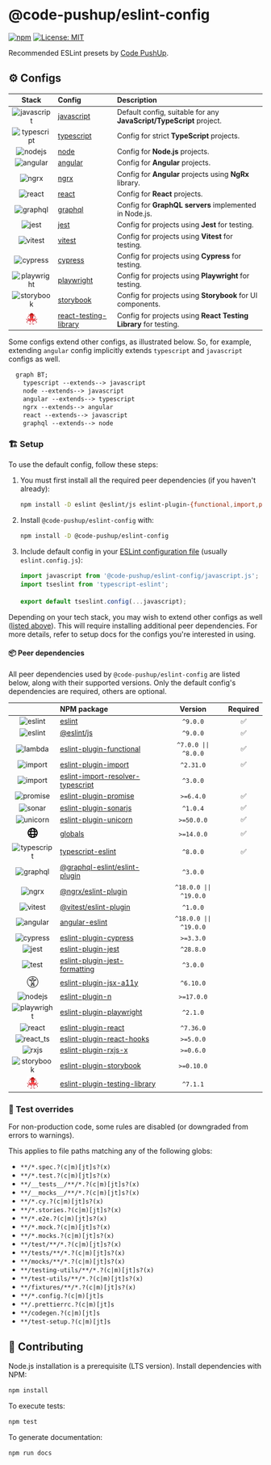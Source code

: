 # @code-pushup/eslint-config

[![npm](https://img.shields.io/npm/v/%40code-pushup%2Feslint-config.svg)](https://www.npmjs.com/package/@code-pushup/eslint-config)
[![License: MIT](https://img.shields.io/badge/License-MIT-yellow.svg)](https://opensource.org/licenses/MIT)

Recommended ESLint presets by [Code PushUp](https://github.com/code-pushup/cli/tree/main/packages/cli).

<!-- begin autogenerated -->

## ⚙️ Configs

|                           Stack                            | Config                                                   | Description                                                         |
| :--------------------------------------------------------: | :------------------------------------------------------- | :------------------------------------------------------------------ |
|    ![javascript](./docs/icons/material/javascript.png)     | [javascript](./docs/javascript.md)                       | Default config, suitable for any **JavaScript/TypeScript** project. |
|    ![typescript](./docs/icons/material/typescript.png)     | [typescript](./docs/typescript.md)                       | Config for strict **TypeScript** projects.                          |
|        ![nodejs](./docs/icons/material/nodejs.png)         | [node](./docs/node.md)                                   | Config for **Node.js** projects.                                    |
|       ![angular](./docs/icons/material/angular.png)        | [angular](./docs/angular.md)                             | Config for **Angular** projects.                                    |
|            ![ngrx](./docs/icons/other/ngrx.png)            | [ngrx](./docs/ngrx.md)                                   | Config for **Angular** projects using **NgRx** library.             |
|         ![react](./docs/icons/material/react.png)          | [react](./docs/react.md)                                 | Config for **React** projects.                                      |
|       ![graphql](./docs/icons/material/graphql.png)        | [graphql](./docs/graphql.md)                             | Config for **GraphQL servers** implemented in Node.js.              |
|          ![jest](./docs/icons/material/jest.png)           | [jest](./docs/jest.md)                                   | Config for projects using **Jest** for testing.                     |
|        ![vitest](./docs/icons/material/vitest.png)         | [vitest](./docs/vitest.md)                               | Config for projects using **Vitest** for testing.                   |
|       ![cypress](./docs/icons/material/cypress.png)        | [cypress](./docs/cypress.md)                             | Config for projects using **Cypress** for testing.                  |
|    ![playwright](./docs/icons/material/playwright.png)     | [playwright](./docs/playwright.md)                       | Config for projects using **Playwright** for testing.               |
|     ![storybook](./docs/icons/material/storybook.png)      | [storybook](./docs/storybook.md)                         | Config for projects using **Storybook** for UI components.          |
| ![testing-library](./docs/icons/other/testing-library.png) | [react-testing-library](./docs/react-testing-library.md) | Config for projects using **React Testing Library** for testing.    |

Some configs extend other configs, as illustrated below. So, for example, extending `angular` config implicitly extends `typescript` and `javascript` configs as well.

```mermaid
  graph BT;
    typescript --extends--> javascript
    node --extends--> javascript
    angular --extends--> typescript
    ngrx --extends--> angular
    react --extends--> javascript
    graphql --extends--> node
```

### 🏗️ Setup

To use the default config, follow these steps:

1. You must first install all the required peer dependencies (if you haven't already):

   ```sh
   npm install -D eslint @eslint/js eslint-plugin-{functional,import,promise,sonarjs,unicorn} globals typescript-eslint
   ```

2. Install `@code-pushup/eslint-config` with:

   ```sh
   npm install -D @code-pushup/eslint-config
   ```

3. Include default config in your [ESLint configuration file](https://eslint.org/docs/latest/use/configure/configuration-files) (usually `eslint.config.js`):

   ```js
   import javascript from '@code-pushup/eslint-config/javascript.js';
   import tseslint from 'typescript-eslint';
   
   export default tseslint.config(...javascript);
   ```

Depending on your tech stack, you may wish to extend other configs as well ([listed above](#⚙️-configs)). This will require installing additional peer dependencies. For more details, refer to setup docs for the configs you're interested in using.

#### 📦 Peer dependencies

All peer dependencies used by `@code-pushup/eslint-config` are listed below, along with their supported versions. Only the default config's dependencies are required, others are optional.

|                                                            | NPM package                                                                                          |        Version         | Required |
| :--------------------------------------------------------: | :--------------------------------------------------------------------------------------------------- | :--------------------: | :------: |
|        ![eslint](./docs/icons/material/eslint.png)         | [eslint](https://www.npmjs.com/package/eslint)                                                       |        `^9.0.0`        |    ✅     |
|        ![eslint](./docs/icons/material/eslint.png)         | [@eslint/js](https://www.npmjs.com/package/@eslint/js)                                               |        `^9.0.0`        |    ✅     |
|         ![lambda](./docs/icons/icons8/lambda.png)          | [eslint-plugin-functional](https://www.npmjs.com/package/eslint-plugin-functional)                   |  `^7.0.0 \|\| ^8.0.0`  |    ✅     |
|         ![import](./docs/icons/icons8/import.png)          | [eslint-plugin-import](https://www.npmjs.com/package/eslint-plugin-import)                           |       `^2.31.0`        |    ✅     |
|         ![import](./docs/icons/icons8/import.png)          | [eslint-import-resolver-typescript](https://www.npmjs.com/package/eslint-import-resolver-typescript) |        `^3.0.0`        |          |
|        ![promise](./docs/icons/icons8/promise.png)         | [eslint-plugin-promise](https://www.npmjs.com/package/eslint-plugin-promise)                         |       `>=6.4.0`        |    ✅     |
|           ![sonar](./docs/icons/other/sonar.png)           | [eslint-plugin-sonarjs](https://www.npmjs.com/package/eslint-plugin-sonarjs)                         |        `^1.0.4`        |    ✅     |
|        ![unicorn](./docs/icons/icons8/unicorn.png)         | [eslint-plugin-unicorn](https://www.npmjs.com/package/eslint-plugin-unicorn)                         |       `>=50.0.0`       |    ✅     |
|         ![global](./docs/icons/icons8/global.png)          | [globals](https://www.npmjs.com/package/globals)                                                     |       `>=14.0.0`       |    ✅     |
|    ![typescript](./docs/icons/material/typescript.png)     | [typescript-eslint](https://www.npmjs.com/package/typescript-eslint)                                 |        `^8.0.0`        |    ✅     |
|       ![graphql](./docs/icons/material/graphql.png)        | [@graphql-eslint/eslint-plugin](https://www.npmjs.com/package/@graphql-eslint/eslint-plugin)         |        `^3.0.0`        |          |
|            ![ngrx](./docs/icons/other/ngrx.png)            | [@ngrx/eslint-plugin](https://www.npmjs.com/package/@ngrx/eslint-plugin)                             | `^18.0.0 \|\| ^19.0.0` |          |
|        ![vitest](./docs/icons/material/vitest.png)         | [@vitest/eslint-plugin](https://www.npmjs.com/package/@vitest/eslint-plugin)                         |        `^1.0.0`        |          |
|       ![angular](./docs/icons/material/angular.png)        | [angular-eslint](https://www.npmjs.com/package/angular-eslint)                                       | `^18.0.0 \|\| ^19.0.0` |          |
|       ![cypress](./docs/icons/material/cypress.png)        | [eslint-plugin-cypress](https://www.npmjs.com/package/eslint-plugin-cypress)                         |       `>=3.3.0`        |          |
|          ![jest](./docs/icons/material/jest.png)           | [eslint-plugin-jest](https://www.npmjs.com/package/eslint-plugin-jest)                               |       `^28.8.0`        |          |
|           ![test](./docs/icons/icons8/test.png)            | [eslint-plugin-jest-formatting](https://www.npmjs.com/package/eslint-plugin-jest-formatting)         |        `^3.0.0`        |          |
|  ![accessibility](./docs/icons/icons8/accessibility.png)   | [eslint-plugin-jsx-a11y](https://www.npmjs.com/package/eslint-plugin-jsx-a11y)                       |       `^6.10.0`        |          |
|        ![nodejs](./docs/icons/material/nodejs.png)         | [eslint-plugin-n](https://www.npmjs.com/package/eslint-plugin-n)                                     |       `>=17.0.0`       |          |
|    ![playwright](./docs/icons/material/playwright.png)     | [eslint-plugin-playwright](https://www.npmjs.com/package/eslint-plugin-playwright)                   |        `^2.1.0`        |          |
|         ![react](./docs/icons/material/react.png)          | [eslint-plugin-react](https://www.npmjs.com/package/eslint-plugin-react)                             |       `^7.36.0`        |          |
|      ![react_ts](./docs/icons/material/react_ts.png)       | [eslint-plugin-react-hooks](https://www.npmjs.com/package/eslint-plugin-react-hooks)                 |       `>=5.0.0`        |          |
|            ![rxjs](./docs/icons/other/rxjs.png)            | [eslint-plugin-rxjs-x](https://www.npmjs.com/package/eslint-plugin-rxjs-x)                           |       `>=0.6.0`        |          |
|     ![storybook](./docs/icons/material/storybook.png)      | [eslint-plugin-storybook](https://www.npmjs.com/package/eslint-plugin-storybook)                     |       `>=0.10.0`       |          |
| ![testing-library](./docs/icons/other/testing-library.png) | [eslint-plugin-testing-library](https://www.npmjs.com/package/eslint-plugin-testing-library)         |        `^7.1.1`        |          |

### 🧪 Test overrides

For non-production code, some rules are disabled (or downgraded from errors to warnings).

This applies to file paths matching any of the following globs:

- `**/*.spec.?(c|m)[jt]s?(x)`
- `**/*.test.?(c|m)[jt]s?(x)`
- `**/__tests__/**/*.?(c|m)[jt]s?(x)`
- `**/__mocks__/**/*.?(c|m)[jt]s?(x)`
- `**/*.cy.?(c|m)[jt]s?(x)`
- `**/*.stories.?(c|m)[jt]s?(x)`
- `**/*.e2e.?(c|m)[jt]s?(x)`
- `**/*.mock.?(c|m)[jt]s?(x)`
- `**/*.mocks.?(c|m)[jt]s?(x)`
- `**/test/**/*.?(c|m)[jt]s?(x)`
- `**/tests/**/*.?(c|m)[jt]s?(x)`
- `**/mocks/**/*.?(c|m)[jt]s?(x)`
- `**/testing-utils/**/*.?(c|m)[jt]s?(x)`
- `**/test-utils/**/*.?(c|m)[jt]s?(x)`
- `**/fixtures/**/*.?(c|m)[jt]s?(x)`
- `**/*.config.?(c|m)[jt]s`
- `**/.prettierrc.?(c|m)[jt]s`
- `**/codegen.?(c|m)[jt]s`
- `**/test-setup.?(c|m)[jt]s`

<!-- end autogenerated -->

## 🫴 Contributing

Node.js installation is a prerequisite (LTS version). Install dependencies with NPM:

```sh
npm install
```

To execute tests:

```sh
npm test
```

To generate documentation:

```sh
npm run docs
```
